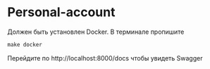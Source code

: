 # Personal-account

Должен быть установлен Docker. В терминале пропишите
```cmd
make docker
```
Перейдите по http://localhost:8000/docs чтобы увидеть Swagger